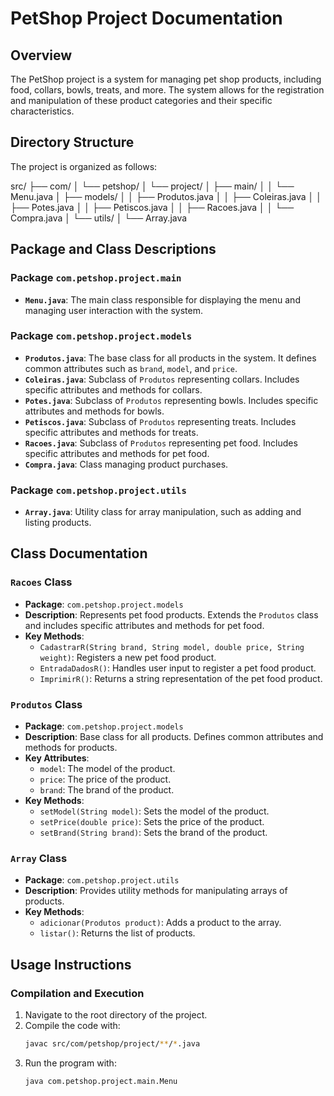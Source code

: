# PetShop Project Documentation

## Overview

The PetShop project is a system for managing pet shop products, including food, collars, bowls, treats, and more. The system allows for the registration and manipulation of these product categories and their specific characteristics.

## Directory Structure

The project is organized as follows:

src/
├── com/
│ └── petshop/
│ └── project/
│ ├── main/
│ │ └── Menu.java
│ ├── models/
│ │ ├── Produtos.java
│ │ ├── Coleiras.java
│ │ ├── Potes.java
│ │ ├── Petiscos.java
│ │ ├── Racoes.java
│ │ └── Compra.java
│ └── utils/
│ └── Array.java

## Package and Class Descriptions

### Package `com.petshop.project.main`

- **`Menu.java`**: The main class responsible for displaying the menu and managing user interaction with the system.

### Package `com.petshop.project.models`

- **`Produtos.java`**: The base class for all products in the system. It defines common attributes such as `brand`, `model`, and `price`.
- **`Coleiras.java`**: Subclass of `Produtos` representing collars. Includes specific attributes and methods for collars.
- **`Potes.java`**: Subclass of `Produtos` representing bowls. Includes specific attributes and methods for bowls.
- **`Petiscos.java`**: Subclass of `Produtos` representing treats. Includes specific attributes and methods for treats.
- **`Racoes.java`**: Subclass of `Produtos` representing pet food. Includes specific attributes and methods for pet food.
- **`Compra.java`**: Class managing product purchases.

### Package `com.petshop.project.utils`

- **`Array.java`**: Utility class for array manipulation, such as adding and listing products.

## Class Documentation

### `Racoes` Class

- **Package**: `com.petshop.project.models`
- **Description**: Represents pet food products. Extends the `Produtos` class and includes specific attributes and methods for pet food.
- **Key Methods**:
  - `CadastrarR(String brand, String model, double price, String weight)`: Registers a new pet food product.
  - `EntradaDadosR()`: Handles user input to register a pet food product.
  - `ImprimirR()`: Returns a string representation of the pet food product.

### `Produtos` Class

- **Package**: `com.petshop.project.models`
- **Description**: Base class for all products. Defines common attributes and methods for products.
- **Key Attributes**:
  - `model`: The model of the product.
  - `price`: The price of the product.
  - `brand`: The brand of the product.
- **Key Methods**:
  - `setModel(String model)`: Sets the model of the product.
  - `setPrice(double price)`: Sets the price of the product.
  - `setBrand(String brand)`: Sets the brand of the product.

### `Array` Class

- **Package**: `com.petshop.project.utils`
- **Description**: Provides utility methods for manipulating arrays of products.
- **Key Methods**:
  - `adicionar(Produtos product)`: Adds a product to the array.
  - `listar()`: Returns the list of products.

## Usage Instructions

### Compilation and Execution

1. Navigate to the root directory of the project.
2. Compile the code with:
   ```bash
   javac src/com/petshop/project/**/*.java
3. Run the program with:
   ```bash
   java com.petshop.project.main.Menu

